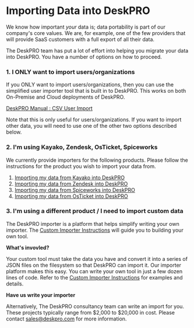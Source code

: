 # Importing Data into DeskPRO

We know how important *your* data is; data portability is part of our company's core values. We are, for example, one of the few providers that will provide SaaS customers with a full export of all their data.

The DeskPRO team has put a lot of effort into helping you migrate your data into DeskPRO. You have a number of options on how to proceed.

### 1. I ONLY want to import users/organizations

If you ONLY want to import users/organizations, then you can use the simplified user importer tool that is built in to DeskPRO. This works on both On-Premise and Cloud deployments of DeskPRO.

[DeskPRO Manual : CSV User Import](https://manuals.deskpro.com/html/admin/importing-data/csv-user-import.html)

Note that this is only useful for users/organizations. If you want to import other data, you will need to use one of the other two options described below.

### 2. I'm using Kayako, Zendesk, OsTicket, Spiceworks

We currently provide importers for the following products. Please follow the instructions for the product you wish to import your data from.

 1. [Importing my data from Kayako into DeskPRO](https://github.com/DeskPRO/deskpro-importer-tools/blob/master/importers/kayako/README.md)
 2. [Importing my data from Zendesk into DeskPRO](https://github.com/DeskPRO/deskpro-importer-tools/blob/master/importers/zendesk/README.md)
 3. [Importing my data from Spiceworks into DeskPRO](https://github.com/DeskPRO/deskpro-importer-tools/blob/master/importers/spiceworks/README.md)
 4. [Importing my data from OsTicket into DeskPRO](https://github.com/DeskPRO/deskpro-importer-tools/blob/master/importers/osticket/README.md)
 
### 3. I'm using a different product / I need to import custom data

The DeskPRO importer is a platform that helps simplify writing your own importer. The [Custom Importer Instructions](https://github.com/DeskPRO/deskpro-importer-tools/blob/master/custom/README.md) will guide you to building your own tool.

**What's invovled?**

Your custom tool must take the data you have and convert it into a series of JSON files on the filesystem so that DeskPRO can import it. Our importer platform makes this easy. You can write your own tool in just a few dozen lines of code. Refer to the [Custom Importer Instructions](https://github.com/DeskPRO/deskpro-importer-tools/blob/master/custom/README.md) for examples and details.

**Have us write your importer**

Alternatively, The DeskPRO consultancy team can write an import for you. These projects typically range from $2,000 to $20,000 in cost. Please contact sales@deskpro.com for more information.

